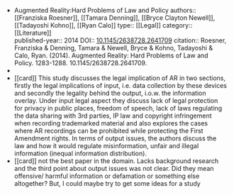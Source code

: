 - Augmented Reality:Hard Problems of Law and Policy
  authors::  [[Franziska Roesner]], [[Tamara Denning]], [[Bryce Clayton Newell]], [[Tadayoshi Kohno]], [[Ryan Calo]]
  type:: [[Legal]]
  category:: [[Literature]]  
  published-year:: 2014
  DOI:: [10.1145/2638728.2641709](http://dx.doi.org/10.1145/2638728.2641709) 
  citation:: Roesner, Franziska & Denning, Tamara & Newell, Bryce & Kohno, Tadayoshi & Calo, Ryan. (2014). Augmented Reality: Hard Problems of Law and Policy. 1283-1288. 10.1145/2638728.2641709.
-
- [[card]] This study discusses the legal implication of AR in two sections, firstly the legal implications of input, i.e. data collection by these devices and secondly the legality behind the output, i.o.w. the information overlay.
  Under input legal aspect they discuss lack of legal protection for privacy in public places, freedom of speech, lack of laws regulating the data sharing with 3rd parties, IP law and copyright infringement when recording trademarked material and also explores the cases where AR recordings can be prohibited while protecting the First Amendment rights.
  In terms of output issues, the authors discuss the law and how it would regulate misinformation, unfair and illegal information (inequal information distribution).
- [[card]] not the best paper in the domain. Lacks background research and the third point about output issues was not clear. Did they mean offensive/ harmful information or defamation or something else altogether?
  But, I could maybe try to get some ideas for a study